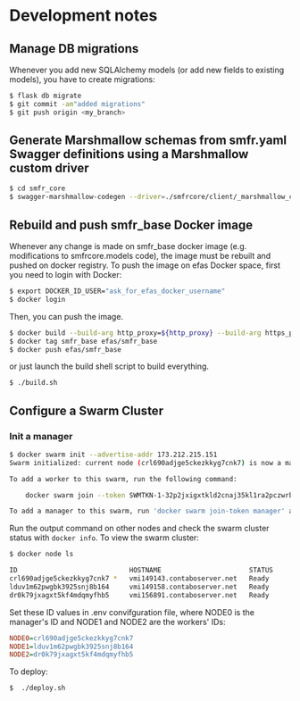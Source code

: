# Development notes

## Manage DB migrations

Whenever you add new SQLAlchemy models (or add new fields to existing models), you have to create migrations:

```bash
$ flask db migrate
$ git commit -am"added migrations"
$ git push origin <my_branch>
```

## Generate Marshmallow schemas from smfr.yaml Swagger definitions using a Marshmallow custom driver

```bash
$ cd smfr_core
$ swagger-marshmallow-codegen --driver=./smfrcore/client/_marshmallow_custom.py:CustomDriver ../rest_server/swagger/smfr.yaml > ./smfrcore/client/marshmallow.py
```

## Rebuild and push smfr_base Docker image

Whenever any change is made on smfr_base docker image (e.g. modifications to smfrcore.models
code), the image must be rebuilt and pushed on docker registry.
To push the image on efas Docker space, first you need to login with Docker:

```bash
$ export DOCKER_ID_USER="ask_for_efas_docker_username"
$ docker login
```

Then, you can push the image.
```bash
$ docker build --build-arg http_proxy=${http_proxy} --build-arg https_proxy=${http_proxy} -t smfr_base base_docker/.
$ docker tag smfr_base efas/smfr_base
$ docker push efas/smfr_base
```

or just launch the build shell script to build everything.

```bash
$ ./build.sh
```

## Configure a Swarm Cluster

### Init a manager

```bash
$ docker swarm init --advertise-addr 173.212.215.151
Swarm initialized: current node (crl690adjge5ckezkkyg7cnk7) is now a manager.

To add a worker to this swarm, run the following command:

    docker swarm join --token SWMTKN-1-32p2jxigxtkld2cnaj35kl1ra2pczwrbrgqlahje2yj6z1tkuq-4nbm1luuhrd1tseu0qw1bly65 173.212.215.151:2377

To add a manager to this swarm, run 'docker swarm join-token manager' and follow the instructions.
```

Run the output command on other nodes and check the swarm cluster status with `docker info`.
To view the swarm cluster:

```bash
$ docker node ls

ID                            HOSTNAME                      STATUS              AVAILABILITY        MANAGER STATUS
crl690adjge5ckezkkyg7cnk7 *   vmi149143.contaboserver.net   Ready               Active              Leader
lduv1m62pwgbk3925snj8b164     vmi149158.contaboserver.net   Ready               Active
dr0k79jxagxt5kf4mdqmyfhb5     vmi156891.contaboserver.net   Ready               Active
```

Set these ID values in .env convifguration file, where NODE0 is the manager's ID and NODE1 and NODE2 are the workers' IDs:

```ini
NODE0=crl690adjge5ckezkkyg7cnk7
NODE1=lduv1m62pwgbk3925snj8b164
NODE2=dr0k79jxagxt5kf4mdqmyfhb5
```

To deploy:

```bash
$  ./deploy.sh
```
